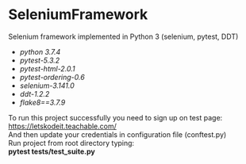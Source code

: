 # SeleniumFramework
Selenium framework implemented in Python 3 (selenium, pytest, DDT)

* _python 3.7.4_
* _pytest-5.3.2_ 
* _pytest-html-2.0.1_
* _pytest-ordering-0.6_
* _selenium-3.141.0_
* _ddt-1.2.2_
* _flake8==3.7.9_

To run this project successfully you need to sign up on test page:       
https://letskodeit.teachable.com/          
And then update your credentials in configuration file (conftest.py)             
Run project from root directory typing:          
**pytest tests/test_suite.py**
